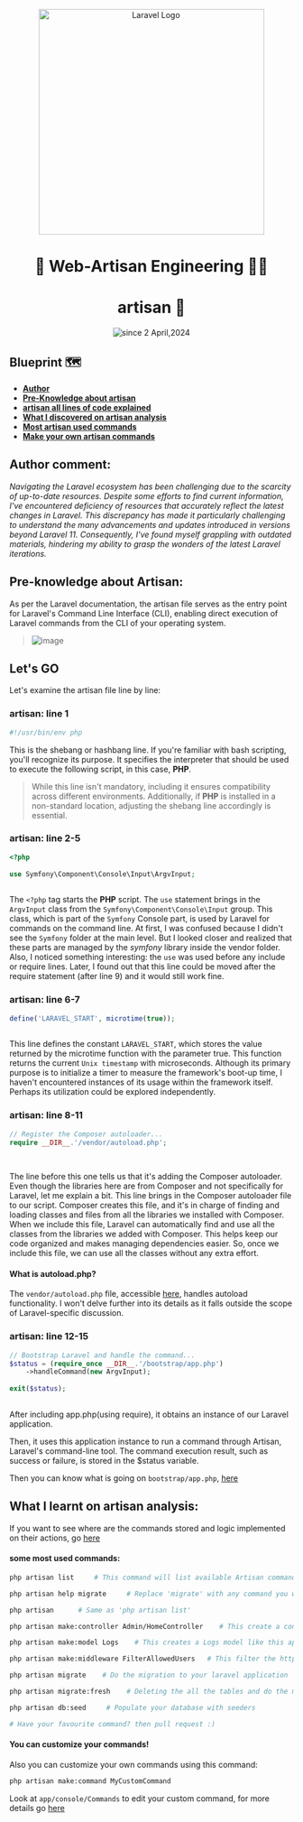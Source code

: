 <div align="center">
  <p align="center"><a href="https://laravel.com" target="_blank"><img src="https://raw.githubusercontent.com/laravel/art/master/logo-lockup/5%20SVG/2%20CMYK/1%20Full%20Color/laravel-logolockup-cmyk-red.svg" width="400" alt="Laravel Logo"></a></p>
  <h1>🚀  Web-Artisan Engineering  🤵‍♂   </h1>
  <h1>artisan 📁</h1>
  
  <p>
    <img src="https://komarev.com/ghpvc/?username=isaka-laravel&label=Visitors&color=0e75b6&style=flat" alt="since 2 April,2024" />
  </p>
</div>

## Blueprint 🗺️

- [**Author**](#author-comment)
- [**Pre-Knowledge about artisan**](#pre-knowledge-about-artisan)
- [**artisan all lines of code explained**](#lets-go)
- [**What I discovered on artisan analysis**](#what-i-learnt-on-artisan-analysis)
- [**Most artisan used commands**](#some-most-used-commands)
- [**Make your own artisan commands**](#you-can-customize-your-commands)

  
## Author comment:
*Navigating the Laravel ecosystem has been challenging due to the scarcity of up-to-date resources. Despite some efforts to find current information, I've encountered deficiency of resources that accurately reflect the latest changes in Laravel. This discrepancy has made it particularly challenging to understand the many advancements and updates introduced in versions beyond Laravel 11. Consequently, I've found myself grappling with outdated materials, hindering my ability to grasp the wonders of the latest Laravel iterations.*

## Pre-knowledge about Artisan:
As per the Laravel documentation, the artisan file serves as the entry point for Laravel's Command Line Interface (CLI), enabling direct execution of Laravel commands from the CLI of your operating system.
>![image](https://github.com/isaka-james/laravel-analysis/assets/76619967/65af8aa1-4f6a-4ec2-b7d8-7e9c1465a0a1)


## Let's GO
Let's examine the artisan file line by line:


### artisan: line 1
```php
#!/usr/bin/env php
```
This is the shebang or hashbang line. If you're familiar with bash scripting, you'll recognize its purpose. It specifies the interpreter that should be used to execute the following script, in this case, **PHP**.
>While this line isn't mandatory, including it ensures compatibility across different environments. Additionally, if **PHP** is installed in a non-standard location, adjusting the shebang line accordingly is essential.

### artisan: line 2-5
```php
<?php
 
use Symfony\Component\Console\Input\ArgvInput;
   
```
The `<?php` tag starts the **PHP** script. The `use` statement brings in the `ArgvInput` class from the `Symfony\Component\Console\Input` group. This class, which is part of the `Symfony` Console part, is used by Laravel for commands on the command line. At first, I was confused because I didn't see the `Symfony` folder at the main level. But I looked closer and realized that these parts are managed by the *symfony* library inside the vendor folder. Also, I noticed something interesting: the `use` was used before any include or require lines. Later, I found out that this line could be moved after the require statement (after line 9) and it would still work fine.

### artisan: line 6-7
```php
define('LARAVEL_START', microtime(true));
   
```
This line defines the constant `LARAVEL_START`, which stores the value returned by the microtime function with the parameter true. This function returns the current `Unix timestamp` with microseconds. Although its primary purpose is to initialize a timer to measure the framework's boot-up time, I haven't encountered instances of its usage within the framework itself. Perhaps its utilization could be explored independently.

### artisan: line  8-11
```php
// Register the Composer autoloader...
require __DIR__.'/vendor/autoload.php';
    
   
```

The line before this one tells us that it's adding the Composer autoloader. Even though the libraries here are from Composer and not specifically for Laravel, let me explain a bit. This line brings in the Composer autoloader file to our script. Composer creates this file, and it's in charge of finding and loading classes and files from all the libraries we installed with Composer. When we include this file, Laravel can automatically find and use all the classes from the libraries we added with Composer. This helps keep our code organized and makes managing dependencies easier. So, once we include this file, we can use all the classes without any extra effort.

#### What is autoload.php?
The `vendor/autoload.php` file, accessible [here](vendor/autoload.php), handles autoload functionality. I won't delve further into its details as it falls outside the scope of Laravel-specific discussion.

### artisan: line 12-15
```php
// Bootstrap Laravel and handle the command...
$status = (require_once __DIR__.'/bootstrap/app.php')
    ->handleCommand(new ArgvInput);
  
exit($status);
  
```
After including app.php(using require), it obtains an instance of our Laravel application.

Then, it uses this application instance to run a command through Artisan, Laravel's command-line tool.
The command execution result, such as success or failure, is stored in the $status variable.

Then you can know what is going on `bootstrap/app.php`, [here](bootstrap/app.md)


## What I learnt on artisan analysis:
If you want to see where are the commands stored and logic implemented on their actions, go [here](/)
#### some most used commands:
```bash
php artisan list     # This command will list available Artisan commands

php artisan help migrate     # Replace 'migrate' with any command you want to see its documentation

php artisan      # Same as 'php artisan list'

php artisan make:controller Admin/HomeController    # This create a controller inside a Admin folder, like this app/Http/Controller/Admin/HomeController

php artisan make:model Logs    # This creates a Logs model like this app/Models/Logs

php artisan make:middleware FilterAllowedUsers   # This filter the http request coming to the application using custom filtering/logic, Remember to register them

php artisan migrate    # Do the migration to your laravel application

php artisan migrate:fresh    # Deleting the all the tables and do the migration again

php artisan db:seed     # Populate your database with seeders

# Have your favourite command? then pull request :)
```
#### You can customize your commands!
Also you can customize your own commands using this command:
```bash
php artisan make:command MyCustomCommand
```
Look at `app/console/Commands` to edit your custom command, for more details go [here](https://laravel.com/docs/11.x/artisan#generating-commands)

